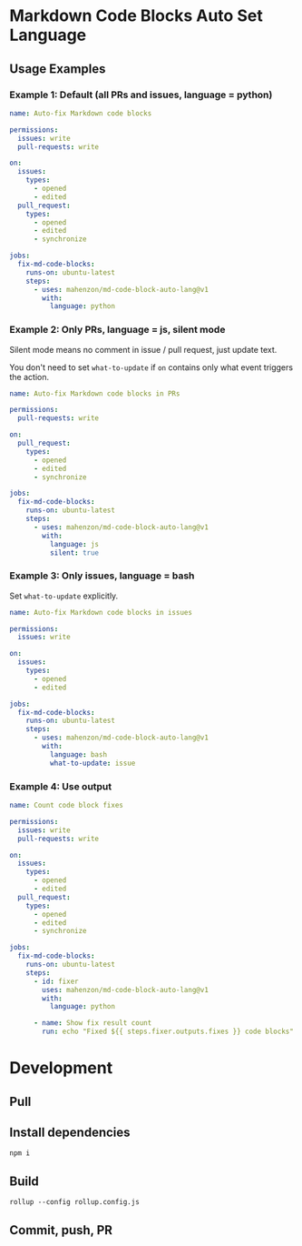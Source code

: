 # Markdown Code Blocks Auto Set Language

## **Usage Examples**

### Example 1: Default (all PRs and issues, language = python)

```yaml
name: Auto-fix Markdown code blocks

permissions:
  issues: write
  pull-requests: write

on:
  issues:
    types:
      - opened
      - edited
  pull_request:
    types:
      - opened
      - edited
      - synchronize

jobs:
  fix-md-code-blocks:
    runs-on: ubuntu-latest
    steps:
      - uses: mahenzon/md-code-block-auto-lang@v1
        with:
          language: python
```

### Example 2: Only PRs, language = js, silent mode

Silent mode means no comment in issue / pull request, just update text.

You don't need to set `what-to-update` if `on` contains only what event triggers the action.

```yaml
name: Auto-fix Markdown code blocks in PRs

permissions:
  pull-requests: write

on:
  pull_request:
    types:
      - opened
      - edited
      - synchronize

jobs:
  fix-md-code-blocks:
    runs-on: ubuntu-latest
    steps:
      - uses: mahenzon/md-code-block-auto-lang@v1
        with:
          language: js
          silent: true
```

### Example 3: Only issues, language = bash

Set `what-to-update` explicitly.

```yaml
name: Auto-fix Markdown code blocks in issues

permissions:
  issues: write

on:
  issues:
    types:
      - opened
      - edited

jobs:
  fix-md-code-blocks:
    runs-on: ubuntu-latest
    steps:
      - uses: mahenzon/md-code-block-auto-lang@v1
        with:
          language: bash
          what-to-update: issue
```

### Example 4: Use output

```yaml
name: Count code block fixes

permissions:
  issues: write
  pull-requests: write

on:
  issues:
    types:
      - opened
      - edited
  pull_request:
    types:
      - opened
      - edited
      - synchronize

jobs:
  fix-md-code-blocks:
    runs-on: ubuntu-latest
    steps:
      - id: fixer
        uses: mahenzon/md-code-block-auto-lang@v1
        with:
          language: python

      - name: Show fix result count
        run: echo "Fixed ${{ steps.fixer.outputs.fixes }} code blocks"
```

# Development

## Pull

## Install dependencies
```shell
npm i
```

## Build

```shell
rollup --config rollup.config.js
```

## Commit, push, PR
